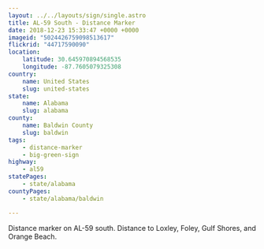 ```yaml
---
layout: ../../layouts/sign/single.astro
title: AL-59 South - Distance Marker
date: 2018-12-23 15:33:47 +0000 +0000
imageid: "5024426759098513617"
flickrid: "44717590090"
location:
    latitude: 30.645970894568535
    longitude: -87.7605079325308
country:
    name: United States
    slug: united-states
state:
    name: Alabama
    slug: alabama
county:
    name: Baldwin County
    slug: baldwin
tags:
    - distance-marker
    - big-green-sign
highway:
    - al59
statePages:
    - state/alabama
countyPages:
    - state/alabama/baldwin

---
```

Distance marker on AL-59 south.  Distance to Loxley, Foley, Gulf Shores, and Orange Beach.